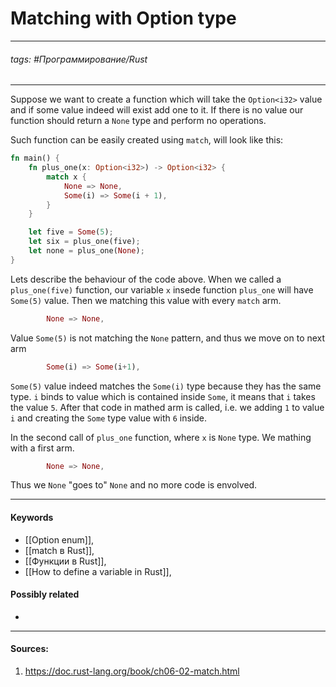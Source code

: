 # Matching with Option type
***
###### tags: #Программирование/Rust  
***
Suppose we want to create a function which will take the `Option<i32>` value and if some value indeed will exist add one to it. If there is no value our function should return a `None` type and perform no operations.

Such function can be easily created using `match`, will look like this:

```rust
fn main() {
    fn plus_one(x: Option<i32>) -> Option<i32> {
        match x {
            None => None,
            Some(i) => Some(i + 1),
        }
    }

    let five = Some(5);
    let six = plus_one(five);
    let none = plus_one(None);
}
```
Lets describe the behaviour of the code above. When we called a `plus_one(five)` function, our variable `x` insede function `plus_one` will have `Some(5)` value. Then we matching this value with every `match` arm.

```rust
		None => None,
```
Value `Some(5)` is not matching the `None` pattern, and thus we move on to next arm

```rust
		Some(i) => Some(i+1),
```
`Some(5)` value indeed matches the `Some(i)` type because they has the same type. `i` binds to value which is contained inside `Some`, it means that `i` takes the value `5`. After that code in mathed arm is called, i.e. we adding `1` to value `i` and creating the `Some` type value with `6` inside.

In the second call of `plus_one` function, where `x` is `None` type. We mathing with a first arm.

```rust
		None => None,
```
Thus we `None` "goes to" `None` and no more code is envolved.
***
#### Keywords
- [[Option enum]],
- [[match в Rust]],
- [[Функции в Rust]],
- [[How to define a variable in Rust]],
#### Possibly related
- 
***
#### Sources:
1. https://doc.rust-lang.org/book/ch06-02-match.html